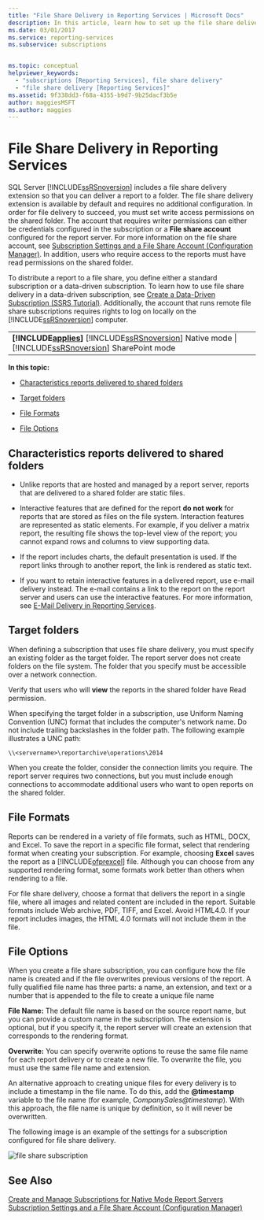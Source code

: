 ```yaml
---
title: "File Share Delivery in Reporting Services | Microsoft Docs"
description: In this article, learn how to set up the file share delivery extension so that you can deliver a report to a folder.
ms.date: 03/01/2017
ms.service: reporting-services
ms.subservice: subscriptions


ms.topic: conceptual
helpviewer_keywords: 
  - "subscriptions [Reporting Services], file share delivery"
  - "file share delivery [Reporting Services]"
ms.assetid: 9f338dd3-f68a-4355-b9d7-9b25dacf3b5e
author: maggiesMSFT
ms.author: maggies
---
```

# File Share Delivery in Reporting Services
  SQL Server [!INCLUDE[ssRSnoversion](../../includes/ssrsnoversion-md.md)] includes a file share delivery extension so that you can deliver a report to a folder. The file share delivery extension is available by default and requires no additional configuration. In order for file delivery to succeed, you must set write access permissions on the shared folder. The account that requires writer permissions can either be credentials configured in the subscription or a **File share account** configured for the report server. For more information on the file share account, see [Subscription Settings and a File Share Account &#40;Configuration Manager&#41;](../../reporting-services/install-windows/subscription-settings-and-a-file-share-account-configuration-manager.md). In addition, users who require access to the reports must have read permissions on the shared folder.  
  
 To distribute a report to a file share, you define either a standard subscription or a data-driven subscription. To learn how to use file share delivery in a data-driven subscription, see [Create a Data-Driven Subscription &#40;SSRS Tutorial&#41;](../../reporting-services/create-a-data-driven-subscription-ssrs-tutorial.md). Additionally, the account that runs remote file share subscriptions requires rights to log on locally on the [!INCLUDE[ssRSnoversion](../../includes/ssrsnoversion-md.md)] computer.  
  
||  
|-|  
|**[!INCLUDE[applies](../../includes/applies-md.md)]**  [!INCLUDE[ssRSnoversion](../../includes/ssrsnoversion-md.md)] Native mode &#124; [!INCLUDE[ssRSnoversion](../../includes/ssrsnoversion-md.md)] SharePoint mode|  
  
 **In this topic:**  
  
-   [Characteristics reports delivered to shared folders](#bkmk_Characteristics)  
  
-   [Target folders](#bkmk_target_folders)  
  
-   [File Formats](#bkmk_file_formats)  
  
-   [File Options](#bkmk_file_options)  
  
##  <a name="bkmk_Characteristics"></a> Characteristics reports delivered to shared folders  
  
-   Unlike reports that are hosted and managed by a report server, reports that are delivered to a shared folder are static files.  
  
-   Interactive features that are defined for the report **do not work** for reports that are stored as files on the file system. Interaction features are represented as static elements. For example, if you deliver a matrix report, the resulting file shows the top-level view of the report; you cannot expand rows and columns to view supporting data.  
  
-   If the report includes charts, the default presentation is used. If the report links through to another report, the link is rendered as static text.  
  
-   If you want to retain interactive features in a delivered report, use e-mail delivery instead. The e-mail contains a link to the report on the report server and users can use the interactive features. For more information, see [E-Mail Delivery in Reporting Services](../../reporting-services/subscriptions/e-mail-delivery-in-reporting-services.md).  
  
##  <a name="bkmk_target_folders"></a> Target folders  
 When defining a subscription that uses file share delivery, you must specify an existing folder as the target folder. The report server does not create folders on the file system. The folder that you specify must be accessible over a network connection.  
  
 Verify that users who will **view** the reports in the shared folder have Read permission.  
  
 When specifying the target folder in a subscription, use Uniform Naming Convention (UNC) format that includes the computer's network name. Do not include trailing backslashes in the folder path. The following example illustrates a UNC path:  
  
```  
\\<servername>\reportarchive\operations\2014  
```  
  
 When you create the folder, consider the connection limits you require. The report server requires two connections, but you must include enough connections to accommodate additional users who want to open reports on the shared folder.  
  
##  <a name="bkmk_file_formats"></a> File Formats  
 Reports can be rendered in a variety of file formats, such as HTML, DOCX, and Excel. To save the report in a specific file format, select that rendering format when creating your subscription. For example, choosing **Excel** saves the report as a [!INCLUDE[ofprexcel](../../includes/ofprexcel-md.md)] file. Although you can choose from any supported rendering format, some formats work better than others when rendering to a file.  
  
 For file share delivery, choose a format that delivers the report in a single file, where all images and related content are included in the report. Suitable formats include Web archive, PDF, TIFF, and Excel. Avoid HTML4.0. If your report includes images, the HTML 4.0 formats will not include them in the file.  
  
##  <a name="bkmk_file_options"></a> File Options  
 When you create a file share subscription, you can configure how the file name is created and if the file overwrites previous versions of the report. A fully qualified file name has three parts: a name, an extension, and text or a number that is appended to the file to create a unique file name  
  
 **File Name:** The default file name is based on the source report name, but you can provide a custom name in the subscription. The extension is optional, but if you specify it, the report server will create an extension that corresponds to the rendering format.  
  
 **Overwrite:** You can specify overwrite options to reuse the same file name for each report delivery or to create a new file. To overwrite the file, you must use the same file name and extension.  
  
 An alternative approach to creating unique files for every delivery is to include a timestamp in the file name. To do this, add the **\@timestamp** variable to the file name (for example, *CompanySales@timestamp*). With this approach, the file name is unique by definition, so it will never be overwritten.  
  
 The following image is an example of the settings for a subscription configured for file share delivery.  
  
 ![file share subscription](../../reporting-services/subscriptions/media/ssrs-file-share-subscription.png "file share subscription")  
  
## See Also  
 [Create and Manage Subscriptions for Native Mode Report Servers](../../reporting-services/subscriptions/create-and-manage-subscriptions-for-native-mode-report-servers.md)   
 [Subscription Settings and a File Share Account &#40;Configuration Manager&#41;](../../reporting-services/install-windows/subscription-settings-and-a-file-share-account-configuration-manager.md)  
  
  
